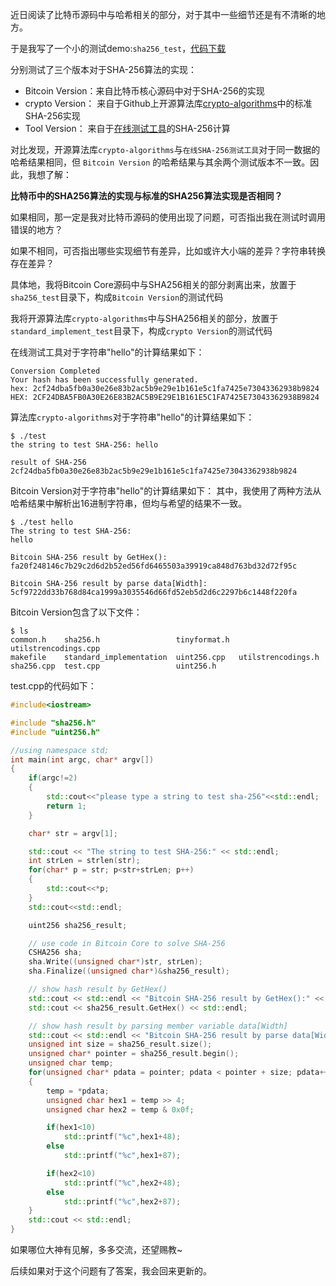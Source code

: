 近日阅读了比特币源码中与哈希相关的部分，对于其中一些细节还是有不清晰的地方。

于是我写了一个小的测试demo:`sha256_test`，[代码下载](https://github.com/monkeyDemon/Blockchain-programming-exercises/tree/master/1.Blockchain%20basic%20exercises/3.Bitcoin%20source%20code%20learning/sha256_test)

分别测试了三个版本对于SHA-256算法的实现：

- Bitcoin Version：来自比特币核心源码中对于SHA-256的实现
- crypto Version： 来自于Github上开源算法库[crypto-algorithms](https://github.com/B-Con/crypto-algorithms)中的标准SHA-256实现
- Tool Version：   来自于[在线测试工具](https://hash.online-convert.com/sha256-generator)的SHA-256计算

对比发现，开源算法库`crypto-algorithms`与`在线SHA-256测试工具`对于同一数据的哈希结果相同，但 `Bitcoin Version` 的哈希结果与其余两个测试版本不一致。因此，我想了解：

**比特币中的SHA256算法的实现与标准的SHA256算法实现是否相同？**

如果相同，那一定是我对比特币源码的使用出现了问题，可否指出我在测试时调用错误的地方？

如果不相同，可否指出哪些实现细节有差异，比如或许大小端的差异？字符串转换存在差异？

具体地，我将Bitcoin Core源码中与SHA256相关的部分剥离出来，放置于`sha256_test`目录下，构成`Bitcoin Version`的测试代码

我将开源算法库`crypto-algorithms`中与SHA256相关的部分，放置于`standard_implement_test`目录下，构成`crypto Version`的测试代码

在线测试工具对于字符串"hello"的计算结果如下：
```
Conversion Completed
Your hash has been successfully generated.
hex: 2cf24dba5fb0a30e26e83b2ac5b9e29e1b161e5c1fa7425e73043362938b9824
HEX: 2CF24DBA5FB0A30E26E83B2AC5B9E29E1B161E5C1FA7425E73043362938B9824
```

算法库`crypto-algorithms`对于字符串"hello"的计算结果如下：
``` shell
$ ./test
the string to test SHA-256: hello

result of SHA-256
2cf24dba5fb0a30e26e83b2ac5b9e29e1b161e5c1fa7425e73043362938b9824
```

Bitcoin Version对于字符串"hello"的计算结果如下：
其中，我使用了两种方法从哈希结果中解析出16进制字符串，但均与希望的结果不一致。
``` shell
$ ./test hello
The string to test SHA-256:
hello

Bitcoin SHA-256 result by GetHex():
fa20f248146c7b29c2d6d2b52ed56fd6465503a39919ca848d763bd32d72f95c

Bitcoin SHA-256 result by parse data[Width]:
5cf9722dd33b768d84ca1999a3035546d66fd52eb5d2d6c2297b6c1448f220fa
```

Bitcoin Version包含了以下文件：
``` shell
$ ls
common.h    sha256.h                 tinyformat.h  utilstrencodings.cpp
makefile    standard_implementation  uint256.cpp   utilstrencodings.h
sha256.cpp  test.cpp                 uint256.h
```

test.cpp的代码如下：
``` c++
#include<iostream>

#include "sha256.h"
#include "uint256.h"

//using namespace std;
int main(int argc, char* argv[])
{
    if(argc!=2)
    {
        std::cout<<"please type a string to test sha-256"<<std::endl;
        return 1;
    }

    char* str = argv[1];

    std::cout << "The string to test SHA-256:" << std::endl;
    int strLen = strlen(str);
    for(char* p = str; p<str+strLen; p++)
    {
        std::cout<<*p;
    }
    std::cout<<std::endl;

    uint256 sha256_result;

    // use code in Bitcoin Core to solve SHA-256
    CSHA256 sha;
    sha.Write((unsigned char*)str, strLen);
    sha.Finalize((unsigned char*)&sha256_result);

    // show hash result by GetHex()
    std::cout << std::endl << "Bitcoin SHA-256 result by GetHex():" << std::endl;
    std::cout << sha256_result.GetHex() << std::endl;

    // show hash result by parsing member variable data[Width]
    std::cout << std::endl << "Bitcoin SHA-256 result by parse data[Width]:" << std::endl;
    unsigned int size = sha256_result.size();
    unsigned char* pointer = sha256_result.begin();
    unsigned char temp;
    for(unsigned char* pdata = pointer; pdata < pointer + size; pdata++)
    {
        temp = *pdata;
        unsigned char hex1 = temp >> 4;
        unsigned char hex2 = temp & 0x0f;

        if(hex1<10)
            std::printf("%c",hex1+48);
        else
            std::printf("%c",hex1+87);

        if(hex2<10)
            std::printf("%c",hex2+48);
        else
            std::printf("%c",hex2+87);
    }
    std::cout << std::endl;
}
```

如果哪位大神有见解，多多交流，还望赐教~

后续如果对于这个问题有了答案，我会回来更新的。
